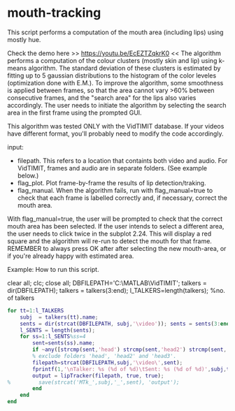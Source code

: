 # mouth-tracking

This script performs a computation of the mouth area (including lips)
using mostly hue. 

Check the demo here >> https://youtu.be/EcEZTZqkrK0 << 
The algorithm performs a computation of the colour
clusters (mostly skin and lip) using k-means algorithm. The standard
deviation of these clusters is estimated by fitting up to 5 gaussian
distributions to the histogram of the color leveles (optimization done
with E.M.). To improve the algorithm, some smoothness is applied
between frames, so that the area cannot vary >60% between consecutive
frames, and the "search area" for the lips also varies accordingly. 
The user needs to initiate the algorithm by selecting the search area in
the first frame using the prompted GUI.

This algorithm was tested ONLY with the VidTIMIT database. If your videos
have different format, you'll probably need to modify the code accordingly. 

input:   
- filepath. This refers to a location that containts both video and
  audio. For VidTIMIT, frames and audio are in separate folders. 
  (See example below.)
- flag_plot. Plot frame-by-frame the results of lip detection/traking.
- flag_manual. When the algorithm fails, run with flag_manual=true to
  check that each frame is labelled correctly and, if necessary, correct 
  the mouth area.

With flag_manual=true, the user will be prompted to check that the
correct mouth area has been selected. If the user intends to select a
different area, the user needs to click twice in the subplot 2.24. 
This will display a red square and the algorithm will re-run to detect
the mouth for that frame. 
REMEMBER to always press OK after after selecting the new mouth-area, or 
if you're already happy with estimated area.

Example: How to run this script.

clear all; clc; close all;
DBFILEPATH='C:\MATLAB\VidTIMIT\';
talkers = dir(DBFILEPATH); talkers = talkers(3:end);
l_TALKERS=length(talkers); %no. of talkers

```matlab
for tt=1:l_TALKERS
    subj  = talkers(tt).name;
    sents = dir(strcat(DBFILEPATH, subj,'\video')); sents = sents(3:end);
    l_SENTS = length(sents);
    for ss=1:l_SENTS%ss=4
        sent=sents(ss).name;
        if ~any([strcmp(sent,'head') strcmp(sent,'head2') strcmp(sent,'head3')]) 
        % exclude folders 'head', 'head2' and 'head3'.
        filepath=strcat(DBFILEPATH,subj,'\video\',sent);
        fprintf(1,'\nTalker: %s (%d of %d)\tSent: %s (%d of %d)',subj,tt,l_TALKERS,sent,ss,l_SENTS);
        output = lipTracker(filepath, true, true);
%         save(strcat('MTk_',subj,'_',sent), 'output');
        end
    end
end
```

